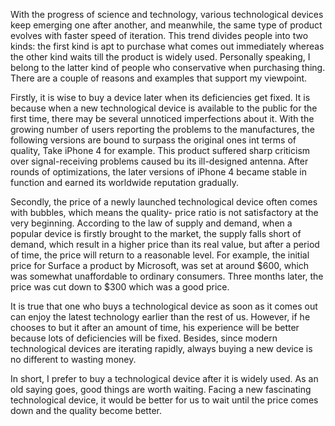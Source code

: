 With the progress of science and technology, various technological devices keep emerging one after another, and meanwhile, the same type of product  evolves with faster speed of iteration. This trend divides   people into two kinds: the first kind is apt to purchase  what comes out immediately whereas the other kind waits till the product is widely used. Personally speaking, I belong to the latter kind of people who conservative when purchasing thing. There are a couple of reasons and examples that support my viewpoint.

Firstly, it is wise to buy a device later when its deficiencies get fixed. It is because when a new technological device is available to the public for the first time, there may be several unnoticed imperfections about it. With the growing number of users reporting the problems to the manufactures, the following versions are bound to surpass the original ones int terms of quality, Take iPhone 4 for example. This product suffered sharp criticism over signal-receiving problems caused bu its ill-designed antenna. After rounds of optimizations, the later versions of iPhone 4 became stable in function and earned its worldwide reputation gradually.

Secondly, the price of a newly launched technological device often comes with bubbles, which means the quality- price ratio is not satisfactory at the very beginning. According to the law of supply and demand, when a popular device is firstly brought to the market, the supply falls short of demand, which result in a higher price than its real value, but after a period of time, the price will return to a reasonable level. For example, the initial price for Surface a product by Microsoft, was set at around $600, which was somewhat unaffordable to ordinary consumers. Three months later, the price was cut down to $300 which was a good price.

It is true that one who buys a technological device as soon as it comes out can enjoy the latest technology earlier than the rest of us. However, if he chooses to but it after an amount of time, his experience will be better because lots of deficiencies will be fixed. Besides, since modern technological devices are iterating rapidly,  always buying a new device is no different to wasting money.

In short, I prefer to buy a technological device after it is widely used. As an old saying goes, good things are worth waiting. Facing a new fascinating technological device, it would be better for us to wait until the price comes down and the quality become better. 